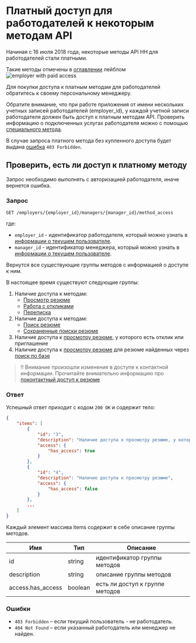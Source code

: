 # Платный доступ для работодателей к некоторым методам API

Начиная с 16 июля 2018 года, некоторые методы API HH для работодателей стали платными.

Такие методы отмечены в [оглавлении](/README.md#headhunter-api) лейблом
<img src="http://hhru.github.io/api/badges/emp_paid.png" alt="employer with paid access" />

Для покупки доступа к платным методам для работодателей обратитесь к своему персональному менеджеру.

Обратите внимание, что при работе приложения от имени нескольких учетных записей работодателей (employer_id), у каждой учетной записи работодателя должен быть доступ к платным методам API.
Проверить информацию о подключенных услугах работодателя можно с помощью [специального метода](https://api.hh.ru/openapi/redoc#tag/Uslugi-rabotodatelya/paths/~1employers~1%7Bemployer_id%7D~1services~1payable_api_actions~1active/get).

В случае запроса платного метода без купленного доступа будет выдана [ошибка](/docs/errors.md#employer_payable_methods) `403 Forbidden`.

## Проверить, есть ли доступ к платному методу

Запрос необходимо выполнять с авторизацией работодателя, иначе вернется ошибка.

### Запрос

```
GET /employers/{employer_id}/managers/{manager_id}/method_access
```

где:
* `employer_id` - идентификатор работодателя, который можно узнать в [информации о текущем пользователе](https://api.hh.ru/openapi/redoc#tag/Informaciya-o-menedzhere/paths/~1me/get).
* `manager_id` - идентификатор менеджера, который можно узнать в [информации о текущем пользователе](https://api.hh.ru/openapi/redoc#tag/Informaciya-o-menedzhere/paths/~1me/get).

Вернутся все существующие группы методов с информацией о доступе к ним.

В настоящее время существуют следующие группы:
1. Наличие доступа к методам:
    * [Просмотр резюме](/docs/employer_resumes.md#item)
    * [Работа с откликами](/docs/employer_negotiations.md)
    * [Переписка](/docs/employer_negotiations.md#get-messages)
2. Наличие доступа к методам:
    * [Поиск резюме](/docs/resumes_search.md)
    * [Cохраненные поиски резюме](/docs/resumes_saved_searches.md)
3. Наличие доступа к [просмотру резюме](/docs/employer_resumes.md#item), у которого есть отклик или приглашение
4. Наличие доступа к [просмотру резюме](/docs/employer_resumes.md#item) для резюме найденных через [поиск по базе](/docs/resumes_search.md)

>!! Внимание произошли изменения в доступе к контактной информации. Прочитайте внимательно информацию про [поконтактный доступ к резюме](/docs/payable/resume.md)
### Ответ

Успешный ответ приходит с кодом `200 OK` и содержит тело:

```json
{
    "items": [
        {
            "id": "3",
            "description": "Наличие доступа к просмотру резюме, у которого есть отклик или приглашение",
            "access": {
                "has_access": true
            }
        },
        {
            "id": "4",
            "description": "Наличие доступа к просмотру резюме",
            "access": {
                "has_access": false
            }
        },
        ...
    ]
}
```

Каждый элемент массива items содержит в себе описание группы методов.

Имя | Тип | Описание
--- | --- | --------
id | string | идентификатор группы методов
description | string | описание группы методов
access.has_access | boolean | есть ли доступ к группе методов

### Ошибки

* `403 Forbidden` – если текущий пользователь - не работодатель.
* `404 Not Found` – если указанный работодатель или менеджер не найден.
